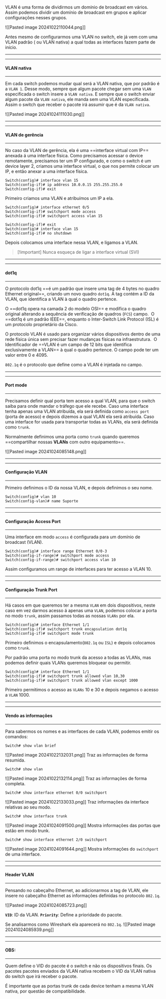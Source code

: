 VLAN é uma forma de dividirmos um domínio de broadcast em vários.  Assim podemos dividir um domínio de broadcast em grupos e aplicar configurações nesses grupos.

![[Pasted image 20241022110044.png]]

Antes mesmo de configurarmos uma VLAN no switch, ele já vem com uma VLAN padrão ( ou VLAN nativa) a qual todas as interfaces fazem parte de início.

---
---
#### VLAN nativa
---
Em cada switch podemos mudar qual será a VLAN nativa, que por padrão é a ``VLAN 1``. Desse modo, sempre que algum pacote chegar sem uma ``VLAN`` especificada o switch insere a ``VLAN nativa``. E sempre que o switch enviar algum pacote da ``VLAN nativa``, ele manda sem uma VLAN especificada. Assim o switch que receber o pacote irá assumir que é da ``VLAN nativa``.

![[Pasted image 20241024111030.png]]

---
---
#### VLAN de gerência
---
No caso da VLAN de gerência, ela é uma ==interface virtual com IP== anexada á uma interface física. Como precisamos acessar o device remotamente, precisamos ter um IP configurado, e como o switch é um device layer 2, criamos uma interface virtual, o que nos permite colocar um IP, e então anexar a uma interface física.

```IOS
Switch(config)# interface vlan 15
Switch(config-if)# ip address 10.0.0.15 255.255.255.0
Switch(config-if)# exit
```
Primeiro criamos uma VLAN e atribuímos um IP a ela.

```IOS
Switch(config)# interface ethernet 0/5
Switch(config-if)# switchport mode access
Switch(config-if)# switchport access vlan 15

Switch(config-if)# exit
Switch(config)# interface vlan 15
Switch(config-if)# no shutdown
```
Depois colocamos uma interface nessa VLAN, e ligamos a VLAN.

>[!important] Nunca esqueça de ligar a interface virtual (SVI)

---
---
#### dot1q
---
O protocolo dot1q ==é um padrão que insere uma tag de 4 bytes no quadro Ethernet original==, criando um novo quadro ``dot1q``. A tag contém a ID da VLAN, que identifica a VLAN à qual o quadro pertence. 

O ==dot1q opera na camada 2 do modelo OSI== e modifica o quadro original alterando a sequência de verificação de quadros (``FCS``) campo.  O ==dot1q é um padrão IEEE==, enquanto o Inter-Switch Link Protocol (ISL) é um protocolo proprietário da Cisco. 

O protocolo VLAN é usado para organizar vários dispositivos dentro de uma rede física única sem precisar fazer mudanças físicas na infraestrutura.  O Identificador de ==VLAN é um campo de 12 bits que identifica exclusivamente a VLAN== à qual o quadro pertence. O campo pode ter um valor entre 0 e 4095.

``802.1q`` é o protocolo que define como a VLAN é injetada no campo.

---
---
#### Port mode
---
Precisamos definir qual porta tem acesso a qual VLAN, para que o switch saiba para onde mandar o tráfego que ele recebe. Caso uma interface tenha apenas uma VLAN atribuída, ela será definida como `access port` (porta de acesso) e depois dizemos a qual VLAN ela será atribuída. Caso uma interface for usada para transportar todas as VLANs, ela será definida como `trunk`.

Normalmente definimos uma porta como ``trunk`` quando queremos ==compartilhar nossas **VLANs** com outro equipamento==.

![[Pasted image 20241024085148.png]]

---
---
#### Configuração VLAN
---
Primeiro definimos o ID da nossa VLAN, e depois definimos o seu nome.

```IOS
Switch(config)# vlan 10
Switch(config-vlan)# name Suporte 
```

---
---
#### Configuração Access Port
---
Uma interface em modo ``access`` é configurada para um domínio de broadcast (VLAN).

```IOS
Switch(config)# interface range Ethernet 0/0-3
Switch(config-if-range)# switchport mode access
Switch(config-if-range)# switchport access vlan 10
```

Assim configuramos um range de interfaces para ter acesso a VLAN 10.

---
---
#### Configuração Trunk Port
---
Há casos em que queremos ter a mesma ``VLAN`` em dois dispositivos, neste caso em vez darmos acesso á apenas uma ``VLAN``, podemos colocar a porta no modo ``trunk``, assim passamos todas as nossas ``VLANs`` por ela.

```IOS
Switch(config)# interface Ethernet 1/1
Switch(config-if)# switchport trunk encapsulation dot1q
Switch(config-if)# switchport mode trunk
```
Primeiro definimos o encapsulamento(`802.1q` ou `ISL`) e depois colocamos como `trunk`.

Por padrão uma porta no modo trunk da acesso a todas as VLANs, mas podemos definir quais VLANs queremos bloquear ou permitir.

```IOS
Switch(config)# interface Ethernet 1/1
Switch(config-if)# switchport trunk allowed vlan 10,30
Switch(config-if)# switchport trunk allowed vlan except 1000
```
Primeiro permitimos o acesso as ``VLANs`` 10 e 30 e depois negamos o acesso a ``VLAN`` 1000.

---
---
#### Vendo as informações
---
Para sabermos os nomes e as interfaces de cada VLAN, podemos emitir os comandos:

```IOS
Switch# show vlan brief
```
![[Pasted image 20241022132031.png]]
Traz as informações de forma resumida.

```IOS
Switch# show vlan
```
![[Pasted image 20241022132114.png]]
Traz as informações de forma completa.

```IOS
Switch# show interface ethernet 0/0 switchport
```
![[Pasted image 20241022133033.png]]
Traz informações da interface relativas ao seu modo.


```IOS
Switch# show interface trunk
```
![[Pasted image 20241024091500.png]]
Mostra informações das portas que estão em modo trunk.

```IOS
Switch# show interface ethernet 2/0 switchport
```
![[Pasted image 20241024091644.png]]
Mostra informações do ``switchport`` de uma interface.

---
---
#### Header VLAN
---
Pensando no cabeçalho Ethernet, ao adicionarmos a tag de VLAN, ele insere no cabeçalho Ethernet as informações definidas no protocolo `802.1q`.

![[Pasted image 20241024085723.png]]

**`VID`**: ID da VLAN.
**`Priority`**: Define a prioridade do pacote.

Se analisarmos como Wireshark ela aparecerá no `802.1q`.
![[Pasted image 20241024085939.png]]

---
----
#### OBS:
---
Quem define o VID do pacote é o switch e não os dispositivos finais.
Os pacotes pacotes enviados da VLAN nativa recebem o VID da VLAN nativa do switch que irá receber o pacote.

É importante que as portas trunk de cada device tenham a mesma VLAN nativa, por questão de compatibilidade.


















































































































